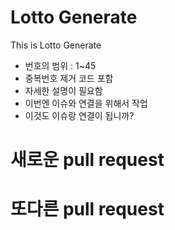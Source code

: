 # Lotto Generate

This is Lotto Generate

* 번호의 범위 : 1~45
* 중복번호 제거 코드 포함
* 자세한 설명이 필요함 
* 이번엔 이슈와 연결을 위해서 작업
* 이것도 이슈랑 연결이 됩니까?

# 새로운 pull request
# 또다른 pull request
